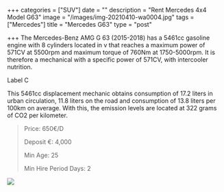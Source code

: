 +++
categories = ["SUV"]
date = ""
description = "Rent Mercedes 4x4 Model G63"
image = "/images/img-20210410-wa0004.jpg"
tags = ["Mercedes"]
title = "Mercedes G63"
type = "post"

+++
The Mercedes-Benz AMG G 63 (2015-2018) has a 5461cc gasoline engine with 8 cylinders located in v that reaches a maximum power of 571CV at 5500rpm and maximum torque of 760Nm at 1750-5000rpm. It is therefore a mechanical with a specific power of 571CV, with intercooler nutrition.

Label C

This 5461cc displacement mechanic obtains consumption of 17.2 liters in urban circulation, 11.8 liters on the road and consumption of 13.8 liters per 100km on average. With this, the emission levels are located at 322 grams of CO2 per kilometer.

> Price: 650€/D
>
> Deposit €: 4,000
>
> Min Age: 25
>
> Min Hire Period Days: 2

[![](/images/boton.png)](https://supercarmarbella.com/contact/ "Book")